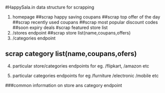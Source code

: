 #HappySala.in data structure for scrapping

1. homepage
##scrap happy saving coupans
##scrap top offer of the day
##scrap recently used coupans
##scrap most popular discount codes
##soon expiry deals
#scrap featured store list
2. /stores endpoint
##scrap store list(name,coupans,offers)
3. /categories endpoint
## scrap category list(name,coupans,ofers)
4. particular store/categories endpoints for eg. /flipkart, /amazon etc


5. particular categories endpoints for eg /furniture /electronic /mobile etc


###common information on store ans category endpoint
